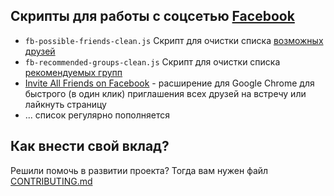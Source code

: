 ## Скрипты для работы с соцсетью [Facebook](https://facebook.com)

* `fb-possible-friends-clean.js` Скрипт для очистки списка [возможных друзей](https://www.facebook.com/friends/requests/?fcref=swpsa)
* `fb-recommended-groups-clean.js` Скрипт для очистки списка [рекомендуемых групп](https://www.facebook.com/groups/?category=top)
* [Invite All Friends on Facebook](https://chrome.google.com/webstore/detail/invite-all-friends-on-fac/inmmhkeajgflmokoaaoadgkhhmibjbpj?hl=ru) - расширение для Google Chrome для быстрого (в один клик) приглашения всех друзей на встречу или лайкнуть страницу
* ... список регулярно пополняется

## Как внести свой вклад?
Решили помочь в развитии проекта? Тогда вам нужен файл [CONTRIBUTING.md](https://github.com/AiratHalitov/social-scripts/blob/master/CONTRIBUTING.md)
